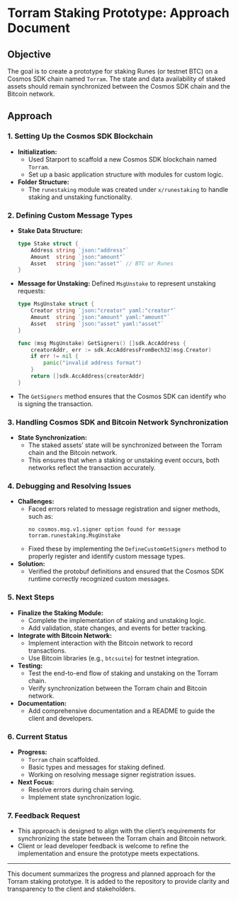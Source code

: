 # Torram Staking Prototype: Approach Document

## **Objective**
The goal is to create a prototype for staking Runes (or testnet BTC) on a Cosmos SDK chain named `Torram`. The state and data availability of staked assets should remain synchronized between the Cosmos SDK chain and the Bitcoin network.

## **Approach**

### **1. Setting Up the Cosmos SDK Blockchain**
- **Initialization:**
  - Used Starport to scaffold a new Cosmos SDK blockchain named `Torram`.
  - Set up a basic application structure with modules for custom logic.
- **Folder Structure:**
  - The `runestaking` module was created under `x/runestaking` to handle staking and unstaking functionality.

### **2. Defining Custom Message Types**
- **Stake Data Structure:**
  ```go
  type Stake struct {
      Address string `json:"address"`
      Amount  string `json:"amount"`
      Asset   string `json:"asset"` // BTC or Runes
  }
  ```
- **Message for Unstaking:**
  Defined `MsgUnstake` to represent unstaking requests:
  ```go
  type MsgUnstake struct {
      Creator string `json:"creator" yaml:"creator"`
      Amount  string `json:"amount" yaml:"amount"`
      Asset   string `json:"asset" yaml:"asset"`
  }

  func (msg MsgUnstake) GetSigners() []sdk.AccAddress {
      creatorAddr, err := sdk.AccAddressFromBech32(msg.Creator)
      if err != nil {
          panic("invalid address format")
      }
      return []sdk.AccAddress{creatorAddr}
  }
  ```
  
- The `GetSigners` method ensures that the Cosmos SDK can identify who is signing the transaction.

### **3. Handling Cosmos SDK and Bitcoin Network Synchronization**
- **State Synchronization:**
  - The staked assets’ state will be synchronized between the Torram chain and the Bitcoin network.
  - This ensures that when a staking or unstaking event occurs, both networks reflect the transaction accurately.

### **4. Debugging and Resolving Issues**
- **Challenges:**
  - Faced errors related to message registration and signer methods, such as:
    ```
    no cosmos.msg.v1.signer option found for message torram.runestaking.MsgUnstake
    ```
  - Fixed these by implementing the `DefineCustomGetSigners` method to properly register and identify custom message types.
- **Solution:**
  - Verified the protobuf definitions and ensured that the Cosmos SDK runtime correctly recognized custom messages.

### **5. Next Steps**
- **Finalize the Staking Module:**
  - Complete the implementation of staking and unstaking logic.
  - Add validation, state changes, and events for better tracking.
- **Integrate with Bitcoin Network:**
  - Implement interaction with the Bitcoin network to record transactions.
  - Use Bitcoin libraries (e.g., `btcsuite`) for testnet integration.
- **Testing:**
  - Test the end-to-end flow of staking and unstaking on the Torram chain.
  - Verify synchronization between the Torram chain and Bitcoin network.
- **Documentation:**
  - Add comprehensive documentation and a README to guide the client and developers.

### **6. Current Status**
- **Progress:**
  - `Torram` chain scaffolded.
  - Basic types and messages for staking defined.
  - Working on resolving message signer registration issues.
- **Next Focus:**
  - Resolve errors during chain serving.
  - Implement state synchronization logic.

### **7. Feedback Request**
- This approach is designed to align with the client’s requirements for synchronizing the state between the Torram chain and Bitcoin network.
- Client or lead developer feedback is welcome to refine the implementation and ensure the prototype meets expectations.

---

This document summarizes the progress and planned approach for the Torram staking prototype. It is added to the repository to provide clarity and transparency to the client and stakeholders.

